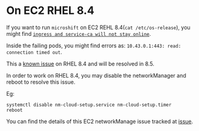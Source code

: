 # On EC2 RHEL 8.4

If you want to run `microshift` on EC2 REHL 8.4(`cat /etc/os-release`), you might find [`ingress and service-ca will not stay online`](https://github.com/redhat-et/microshift/issues/270).

Inside the failing pods, you might find errors as: `10.43.0.1:443: read: connection timed out`.

This a [known issue](https://bugzilla.redhat.com/show_bug.cgi?id=1912236#c30) on RHEL 8.4 and will be resolved in 8.5.

In order to work on RHEL 8.4, you may disable the networkManager and reboot to resolve this issue.

Eg:

```
systemctl disable nm-cloud-setup.service nm-cloud-setup.timer
reboot
```

You can find the details of this EC2 networkManage issue tracked at [issue](https://gitlab.freedesktop.org/NetworkManager/NetworkManager/-/issues/740).




